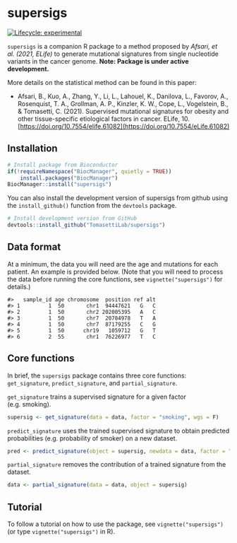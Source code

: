 
<!-- README.md is generated from README.Rmd. Please edit that file -->

# supersigs

<!-- badges: start -->

[![Lifecycle:
experimental](https://img.shields.io/badge/lifecycle-experimental-blue.svg)](https://www.tidyverse.org/lifecycle/#experimental)
<!-- [![CRAN Status](https://www.r-pkg.org/badges/version/pkgdown)](https://cran.r-project.org/package=pkgdown) -->
<!-- [![R build status](https://github.com/r-lib/pkgdown/workflows/R-CMD-check/badge.svg)](https://github.com/r-lib/supersigs/actions) -->
<!-- [![Codecov test coverage](https://codecov.io/gh/r-lib/pkgdown/branch/master/graph/badge.svg)](https://codecov.io/gh/r-lib/supersigs?branch=master) -->
<!-- badges: end -->

`supersigs` is a companion R package to a method proposed by *Afsari, et
al. (2021, ELife)* to generate mutational signatures from single
nucleotide variants in the cancer genome. **Note: Package is under
active development.**

More details on the statistical method can be found in this paper:

-   Afsari, B., Kuo, A., Zhang, Y., Li, L., Lahouel, K., Danilova, L.,
    Favorov, A., Rosenquist, T. A., Grollman, A. P., Kinzler, K. W.,
    Cope, L., Vogelstein, B., & Tomasetti, C. (2021). Supervised
    mutational signatures for obesity and other tissue-specific
    etiological factors in cancer. ELife, 10.
    [https://doi.org/10.7554/elife.61082](https://doi.org/10.7554/eLife.61082)

## Installation

``` r
# Install package from Bioconductor
if(!requireNamespace("BiocManager", quietly = TRUE))
    install.packages("BiocManager")
BiocManager::install("supersigs")
```

You can also install the development version of supersigs from github
using the `install_github()` function from the `devtools` package.

``` r
# Install development version from GitHub
devtools::install_github("TomasettiLab/supersigs")
```

## Data format

At a minimum, the data you will need are the age and mutations for each
patient. An example is provided below. (Note that you will need to
process the data before running the core functions, see
`vignette("supersigs")` for details.)

    #>   sample_id age chromosome  position ref alt
    #> 1         1  50       chr1  94447621   G   C
    #> 2         1  50       chr2 202005395   A   C
    #> 3         1  50       chr7  20784978   T   A
    #> 4         1  50       chr7  87179255   C   G
    #> 5         1  50      chr19   1059712   G   T
    #> 6         2  55       chr1  76226977   T   C

## Core functions

In brief, the `supersigs` package contains three core functions:
`get_signature`, `predict_signature`, and `partial_signature`.

`get_signature` trains a supervised signature for a given factor
(e.g. smoking).

``` r
supersig <- get_signature(data = data, factor = "smoking", wgs = F)
```

`predict_signature` uses the trained supervised signature to obtain
predicted probabilities (e.g. probability of smoker) on a new dataset.

``` r
pred <- predict_signature(object = supersig, newdata = data, factor = "smoking")
```

`partial_signature` removes the contribution of a trained signature from
the dataset.

``` r
data <- partial_signature(data = data, object = supersig)
```

## Tutorial

To follow a tutorial on how to use the package, see
`vignette("supersigs")` (or type `vignette("supersigs")` in R).
